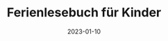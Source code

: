 ---
date: '2023-01-10'
title: "Ferienlesebuch für Kinder"
thumbnail: "/calendarImg/e57edb_bfd4e3b5decc4259911f46f6c376b000_mv2.jpg"
description: "Wenn Sie in Trier sind - kommen Sie zum Kennenlernen und Lauschen interessanter Geschichten, lesen Sie Urlaubsmärchen und kommen Sie in Weihnachtsstimmung!"
link: 'https://docs.google.com/forms/d/e/1FAIpQLSd91BiSuBVD5w9SgOIotsghWuYbdT7v5GKyxtRgBhLVXxHy7w/viewform?usp=sharing'
---